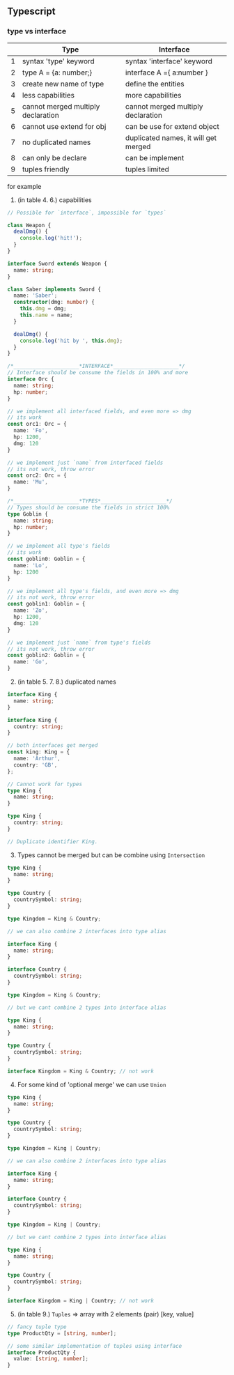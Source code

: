 
## Typescript

### type vs interface

|     | Type                               | Interface                            |
| --- | ---------------------------------- | ------------------------------------ |
| 1   | syntax 'type' keyword              | syntax 'interface' keyword           |
| 2   | type A = {a: number;}              | interface A ={ a:number }            |
| 3   | create new name of type            | define the entities                  |
| 4   | less capabilities                  | more capabilities                    |
| 5   | cannot merged multiply declaration | cannot merged multiply declaration   |
| 6   | cannot use extend for obj          | can be use for extend object         |
| 7   | no duplicated names                | duplicated names, it will get merged |
| 8   | can only be declare                | can be implement                     |
| 9   | tuples friendly                    | tuples limited                       |

for example

1. (in table 4. 6.) capabilities

```typescript
// Possible for `interface`, impossible for `types`

class Weapon {
  dealDmg() {
    console.log('hit!');
  }
}

interface Sword extends Weapon {
  name: string;
}

class Saber implements Sword {
  name: 'Saber';
  constructor(dmg: number) {
    this.dmg = dmg;
    this.name = name;
  }

  dealDmg() {
    console.log('hit by ', this.dmg);
  }
}

/*_____________________*INTERFACE*_____________________*/
// Interface should be consume the fields in 100% and more
interface Orc {
  name: string;
  hp: number;
}

// we implement all interfaced fields, and even more => dmg
// its work
const orc1: Orc = {
  name: 'Fo',
  hp: 1200,
  dmg: 120
}

// we implement just `name` from interfaced fields
// its not work, throw error
const orc2: Orc = {
  name: 'Mu',
}

/*_____________________*TYPES*_____________________*/
// Types should be consume the fields in strict 100%
type Goblin {
  name: string;
  hp: number;
}

// we implement all type's fields
// its work
const goblin0: Goblin = {
  name: 'Lo',
  hp: 1200
}

// we implement all type's fields, and even more => dmg
// its not work, throw error
const goblin1: Goblin = {
  name: 'Zo',
  hp: 1200,
  dmg: 120
}

// we implement just `name` from type's fields
// its not work, throw error
const goblin2: Goblin = {
  name: 'Go',
}

```

2. (in table 5. 7. 8.) duplicated names

```typescript
interface King {
  name: string;
}

interface King {
  country: string;
}

// both interfaces get merged
const king: King = {
  name: 'Arthur',
  country: 'GB',
};

// Cannot work for types
type King {
  name: string;
}

type King {
  country: string;
}

// Duplicate identifier King.

```

3. Types cannot be merged but can be combine using `Intersection`

```typescript
type King {
  name: string;
}

type Country {
  countrySymbol: string;
}

type Kingdom = King & Country;

// we can also combine 2 interfaces into type alias

interface King {
  name: string;
}

interface Country {
  countrySymbol: string;
}

type Kingdom = King & Country;

// but we cant combine 2 types into interface alias

type King {
  name: string;
}

type Country {
  countrySymbol: string;
}

interface Kingdom = King & Country; // not work

```

4. For some kind of 'optional merge' we can use `Union`

```typescript
type King {
  name: string;
}

type Country {
  countrySymbol: string;
}

type Kingdom = King | Country;

// we can also combine 2 interfaces into type alias

interface King {
  name: string;
}

interface Country {
  countrySymbol: string;
}

type Kingdom = King | Country;

// but we cant combine 2 types into interface alias

type King {
  name: string;
}

type Country {
  countrySymbol: string;
}

interface Kingdom = King | Country; // not work

```

5. (in table 9.) `Tuples` => array with 2 elements (pair) [key, value]

```typescript
// fancy tuple type
type ProductQty = [string, number];

// some similar implementation of tuples using interface
interface ProductQty {
  value: [string, number];
}
```
